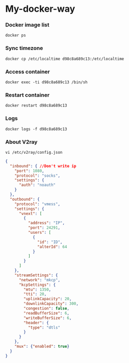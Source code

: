 # My-docker-way

### Docker image list
`docker ps`

### Sync timezone
`docker cp /etc/localtime d98c8a689c13:/etc/localtime`

### Access container
`docker exec -ti d98c8a689c13 /bin/sh`

### Restart container
`docker restart d98c8a689c13`

### Logs
`docker logs -f d98c8a689c13`

### About V2ray
`vi /etc/v2ray/config.json`

```json
{
  "inbound": { //Don't write ip
    "port": 1080,
    "protocol": "socks",
    "settings": {
      "auth": "noauth"
    }
  },
  "outbound": {
    "protocol": "vmess",
    "settings": {
      "vnext": [
        {
          "address": "IP",
          "port": 24291,
          "users": [
            {
              "id": "ID",
              "alterId": 64
            }
          ]
        }
      ]
    },
    "streamSettings": {
      "network": "mkcp",
      "kcpSettings": {
        "mtu": 1350,
        "tti": 20,
        "uplinkCapacity": 20,
        "downlinkCapacity": 300,
        "congestion": false,
        "readBufferSize": 6,
        "writeBufferSize": 6,
        "header": {
          "type": "dtls"
        }
      }
    },
    "mux": {"enabled": true}
  }
}


```


